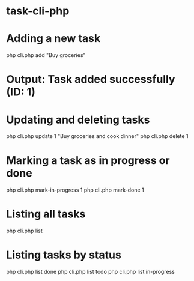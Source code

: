 # task-cli-php

# Adding a new task

php cli.php add "Buy groceries"
# Output: Task added successfully (ID: 1)

# Updating and deleting tasks
php cli.php update 1 "Buy groceries and cook dinner"
php cli.php delete 1

# Marking a task as in progress or done
php cli.php mark-in-progress 1
php cli.php mark-done 1

# Listing all tasks
php cli.php list

# Listing tasks by status
php cli.php list done
php cli.php list todo
php cli.php list in-progress